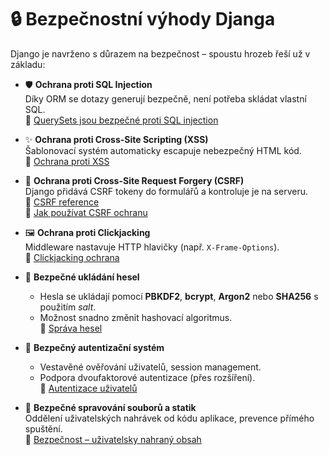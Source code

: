 # 🔒 Bezpečnostní výhody Djanga

Django je navrženo s důrazem na bezpečnost – spoustu hrozeb řeší už v základu:

- 🛡️ **Ochrana proti SQL Injection**  
  Díky ORM se dotazy generují bezpečně, není potřeba skládat vlastní SQL.  
  📖 [QuerySets jsou bezpečné proti SQL injection](https://docs.djangoproject.com/en/5.2/topics/db/queries/#querysets-are-safe)

- ✨ **Ochrana proti Cross-Site Scripting (XSS)**  
  Šablonovací systém automaticky escapuje nebezpečný HTML kód.  
  📖 [Ochrana proti XSS](https://docs.djangoproject.com/en/5.2/topics/security/#cross-site-scripting-xss-protection)

- 🧾 **Ochrana proti Cross-Site Request Forgery (CSRF)**  
  Django přidává CSRF tokeny do formulářů a kontroluje je na serveru.  
  📖 [CSRF reference](https://docs.djangoproject.com/en/5.2/ref/csrf/)  
  📖 [Jak používat CSRF ochranu](https://docs.djangoproject.com/en/5.2/howto/csrf/)

- 🖼️ **Ochrana proti Clickjacking**  
  Middleware nastavuje HTTP hlavičky (např. `X-Frame-Options`).  
  📖 [Clickjacking ochrana](https://docs.djangoproject.com/en/5.2/ref/clickjacking/)

- 🔑 **Bezpečné ukládání hesel**  
  - Hesla se ukládají pomocí **PBKDF2**, **bcrypt**, **Argon2** nebo **SHA256** s použitím *salt*.  
  - Možnost snadno změnit hashovací algoritmus.  
  📖 [Správa hesel](https://docs.djangoproject.com/en/5.2/topics/auth/passwords/)

- 👥 **Bezpečný autentizační systém**  
  - Vestavěné ověřování uživatelů, session management.  
  - Podpora dvoufaktorové autentizace (přes rozšíření).  
  📖 [Autentizace uživatelů](https://docs.djangoproject.com/en/5.2/topics/auth/)

- 📂 **Bezpečné spravování souborů a statik**  
  Oddělení uživatelských nahrávek od kódu aplikace, prevence přímého spuštění.  
  📖 [Bezpečnost – uživatelsky nahraný obsah](https://docs.djangoproject.com/en/5.2/topics/security/#user-uploaded-content)
